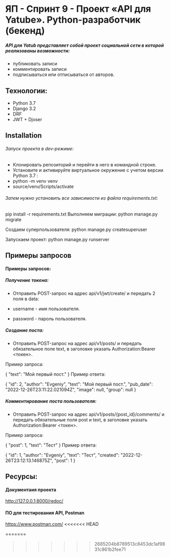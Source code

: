 # ЯП - Спринт 9 - Проект «API для Yatube». Python-разработчик (бекенд) 


##### API для Yatub представляет собой проект социальной сети в которой реализованы возможности:
- публиковать записи
- комментировать записи
- подписываться или отписываться от авторов.




## Технологии:



- Python 3.7
- Django 3.2 
- DRF
- JWT + Djoser 

## Installation

###### Запуск проекта в dev-режиме:
- Клонировать репозиторий и перейти в него в командной строке.
- Установите и активируйте виртуальное окружение c учетом версии Python 3.7 :
- python -m venv venv
- source/venv/Scripts/activate

###### Затем нужно установить все зависимости из файла requirements.txt:

pip install -r requirements.txt
Выполняем миграции:
python manage.py migrate

Создаем суперпользователя:
python manage.py createsuperuser

Запускаем проект:
python manage.py runserver



## Примеры запросов
#### Примеры запросов:
##### Получение токена:

- Отправить POST-запрос на адрес api/v1/jwt/create/ и передать 2 поля в data:

- username - имя пользователя.
- password - пароль пользователя.

##### Создание поста:

- Отправить POST-запрос на адрес api/v1/posts/ и передать обязательное поле text, в заголовке указать Authorization:Bearer <токен>.

Пример запроса:

{
  "text": "Мой первый пост."
}
Пример ответа:

{
  "id": 2,
  "author": "Evgeniy",
  "text": "Мой первый пост.",
  "pub_date": "2022-12-26T23:11:22.021094Z",
  "image": null,
  "group": null
}
##### Комментирование поста пользователя:

- Отправить POST-запрос на адрес api/v1/posts/{post_id}/comments/ и передать обязательные поля post и text, в заголовке указать Authorization:Bearer <токен>.

Пример запроса:

{
  "post": 1,
  "text": "Тест"
}
Пример ответа:

{
  "id": 1,
  "author": "Evgeniy",
  "text": "Тест",
  "created": "2022-12-26T23:12:13.146875Z",
  "post": 1
}

## Ресурсы:
#### Документаия проекта
http://127.0.0.1:8000/redoc/
#### ПО для тестирования API, Postman
https://www.postman.com/
<<<<<<< HEAD

=======
>>>>>>> 2685204b8789513c8453dc1af9831c861b2fee71
